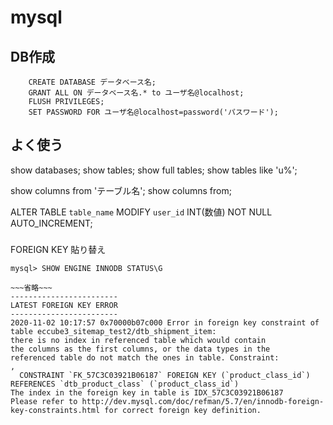 # mysql

## DB作成

```mysql
    CREATE DATABASE データベース名;
    GRANT ALL ON データベース名.* to ユーザ名@localhost;
    FLUSH PRIVILEGES;
    SET PASSWORD FOR ユーザ名@localhost=password('パスワード');
```

## よく使う

show databases;
show tables;
show full tables;
show tables like 'u%';

show columns from 'テーブル名';
show columns from;

ALTER TABLE `table_name` MODIFY `user_id` INT(数値) NOT NULL AUTO_INCREMENT;

### 

FOREIGN KEY 貼り替え

```mysql
mysql> SHOW ENGINE INNODB STATUS\G

~~~省略~~~
------------------------
LATEST FOREIGN KEY ERROR
------------------------
2020-11-02 10:17:57 0x70000b07c000 Error in foreign key constraint of table eccube3_sitemap_test2/dtb_shipment_item:
there is no index in referenced table which would contain
the columns as the first columns, or the data types in the
referenced table do not match the ones in table. Constraint:
,
  CONSTRAINT `FK_57C3C03921B06187` FOREIGN KEY (`product_class_id`) REFERENCES `dtb_product_class` (`product_class_id`)
The index in the foreign key in table is IDX_57C3C03921B06187
Please refer to http://dev.mysql.com/doc/refman/5.7/en/innodb-foreign-key-constraints.html for correct foreign key definition.
```